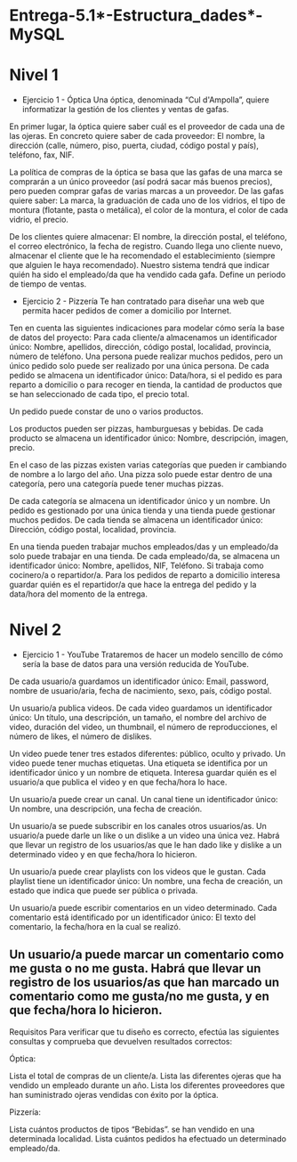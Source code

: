 # Entrega-5.1*-Estructura_dades*-MySQL

# Nivel 1

- Ejercicio 1 - Óptica
  Una óptica, denominada “Cul d'Ampolla”, quiere informatizar la gestión de los clientes y ventas de gafas.

En primer lugar, la óptica quiere saber cuál es el proveedor de cada una de las ojeras. En concreto quiere saber de cada proveedor: El nombre, la dirección (calle, número, piso, puerta, ciudad, código postal y país), teléfono, fax, NIF.

La política de compras de la óptica se basa que las gafas de una marca se comprarán a un único proveedor (así podrá sacar más buenos precios), pero pueden comprar gafas de varias marcas a un proveedor. De las gafas quiere saber: La marca, la graduación de cada uno de los vidrios, el tipo de montura (flotante, pasta o metálica), el color de la montura, el color de cada vidrio, el precio.

De los clientes quiere almacenar: El nombre, la dirección postal, el teléfono, el correo electrónico, la fecha de registro.
Cuando llega uno cliente nuevo, almacenar el cliente que le ha recomendado el establecimiento (siempre que alguien le haya recomendado).
Nuestro sistema tendrá que indicar quién ha sido el empleado/da que ha vendido cada gafa. Define un periodo de tiempo de ventas.

- Ejercicio 2 - Pizzería
  Te han contratado para diseñar una web que permita hacer pedidos de comer a domicilio por Internet.

Ten en cuenta las siguientes indicaciones para modelar cómo sería la base de datos del proyecto:
Para cada cliente/a almacenamos un identificador único: Nombre, apellidos, dirección, código postal, localidad, provincia, número de teléfono.
Una persona puede realizar muchos pedidos, pero un único pedido solo puede ser realizado por una única persona. De cada pedido se almacena un identificador único: Data/hora, si el pedido es para reparto a domicilio o para recoger en tienda, la cantidad de productos que se han seleccionado de cada tipo, el precio total.

Un pedido puede constar de uno o varios productos.

Los productos pueden ser pizzas, hamburguesas y bebidas. De cada producto se almacena un identificador único: Nombre, descripción, imagen, precio.

En el caso de las pizzas existen varias categorías que pueden ir cambiando de nombre a lo largo del año. Una pizza solo puede estar dentro de una categoría, pero una categoría puede tener muchas pizzas.

De cada categoría se almacena un identificador único y un nombre. Un pedido es gestionado por una única tienda y una tienda puede gestionar muchos pedidos. De cada tienda se almacena un identificador único: Dirección, código postal, localidad, provincia.

En una tienda pueden trabajar muchos empleados/das y un empleado/da solo puede trabajar en una tienda. De cada empleado/da, se almacena un identificador único: Nombre, apellidos, NIF, Teléfono.
Si trabaja como cocinero/a o repartidor/a. Para los pedidos de reparto a domicilio interesa guardar quién es el repartidor/a que hace la entrega del pedido y la data/hora del momento de la entrega.

# Nivel 2

- Ejercicio 1 - YouTube
  Trataremos de hacer un modelo sencillo de cómo sería la base de datos para una versión reducida de YouTube.

De cada usuario/a guardamos un identificador único: Email, password, nombre de usuario/aria, fecha de nacimiento, sexo, país, código postal.

Un usuario/a publica videos. De cada video guardamos un identificador único: Un título, una descripción, un tamaño, el nombre del archivo de video, duración del video, un thumbnail, el número de reproducciones, el número de likes, el número de dislikes.

Un video puede tener tres estados diferentes: público, oculto y privado. Un video puede tener muchas etiquetas. Una etiqueta se identifica por un identificador único y un nombre de etiqueta. Interesa guardar quién es el usuario/a que publica el video y en que fecha/hora lo hace.

Un usuario/a puede crear un canal. Un canal tiene un identificador único: Un nombre, una descripción, una fecha de creación.

Un usuario/a se puede subscribir en los canales otros usuarios/as. Un usuario/a puede darle un like o un dislike a un video una única vez. Habrá que llevar un registro de los usuarios/as que le han dado like y dislike a un determinado video y en que fecha/hora lo hicieron.

Un usuario/a puede crear playlists con los videos que le gustan. Cada playlist tiene un identificador único: Un nombre, una fecha de creación, un estado que indica que puede ser pública o privada.

Un usuario/a puede escribir comentarios en un video determinado. Cada comentario está identificado por un identificador único: El texto del comentario, la fecha/hora en la cual se realizó.

## Un usuario/a puede marcar un comentario como me gusta o no me gusta. Habrá que llevar un registro de los usuarios/as que han marcado un comentario como me gusta/no me gusta, y en que fecha/hora lo hicieron.

Requisitos
Para verificar que tu diseño es correcto, efectúa las siguientes consultas y comprueba que devuelven resultados correctos:

Óptica:

Lista el total de compras de un cliente/a.
Lista las diferentes ojeras que ha vendido un empleado durante un año.
Lista los diferentes proveedores que han suministrado ojeras vendidas con éxito por la óptica.

Pizzería:

Lista cuántos productos de tipos “Bebidas”. se han vendido en una determinada localidad.
Lista cuántos pedidos ha efectuado un determinado empleado/da.
